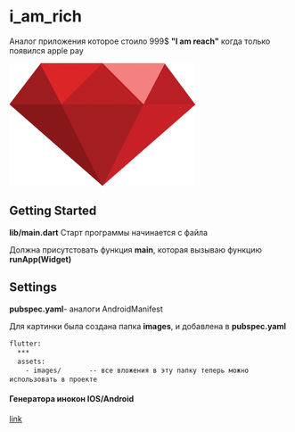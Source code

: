 # i_am_rich

Аналог приложения которое стоило 999$ **"I am reach"** когда только появился apple pay

![I am reach image](/images/diamond.webp)

## Getting Started
**lib/main.dart** Старт программы начинается с файла

Должна присутстовать функция **main**, которая вызываю функцию **runApp(Widget)**

## Settings
**pubspec.yaml**- аналоги AndroidManifest

Для картинки была создана папка **images**, и добавлена в **pubspec.yaml**
```
flutter:
  ***
  assets:
    - images/       -- все вложения в эту папку теперь можно использовать в проекте
```

#### Генератора инокон IOS/Android
[link](https://appicon.co/)

